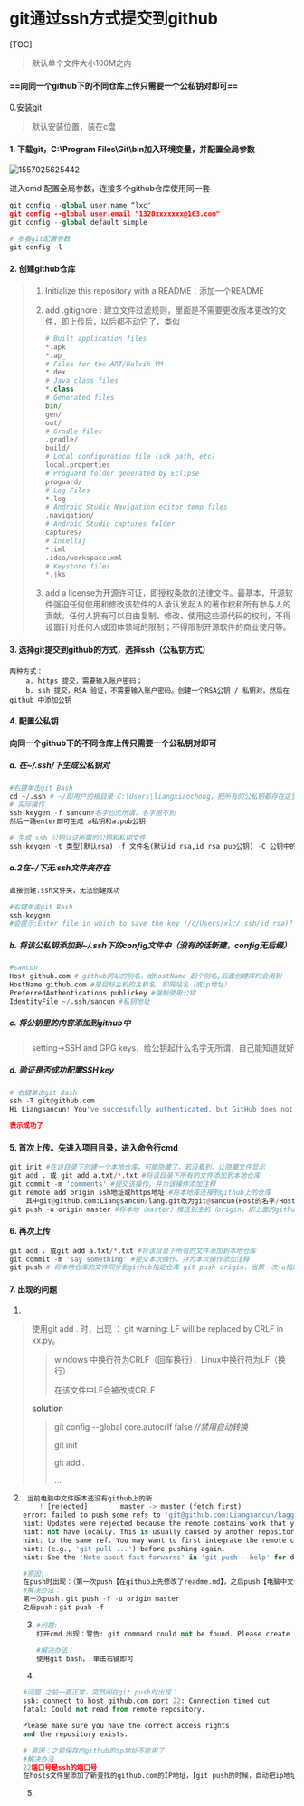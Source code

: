 # git通过ssh方式提交到github

[TOC]

> 默认单个文件大小100M之内

#### ==向同一个github下的不同仓库上传只需要一个公私钥对即可==

0.安装git

> 默认安装位置，装在c盘

#### 1. 下载git，C:\Program Files\Git\bin加入环境变量，并配置全局参数

![1557025625442](C:\Users\liangxiaochong\AppData\Roaming\Typora\typora-user-images\1557025625442.png)

进入cmd 配置全局参数，连接多个github仓库使用同一套

```python
git config --global user.name “lxc"
git config --global user.email "1320xxxxxxx@163.com"
git config --global default simple

# 参看git配置参数
git config -l
```



#### 2. 创建github仓库

> 1. Initialize this repository with a README：添加一个README
>
> 2. add .gitignore : 建立文件过滤规则，里面是不需要更改版本更改的文件，即上传后，以后都不动它了，类似
>
>    ```python 
>    # Built application files
>    *.apk
>    *.ap_
>    # Files for the ART/Dalvik VM
>    *.dex
>    # Java class files
>    *.class
>    # Generated files
>    bin/
>    gen/
>    out/
>    # Gradle files
>    .gradle/
>    build/
>    # Local configuration file (sdk path, etc)
>    local.properties
>    # Proguard folder generated by Eclipse
>    proguard/
>    # Log Files
>    *.log
>    # Android Studio Navigation editor temp files
>    .navigation/
>    # Android Studio captures folder
>    captures/
>    # Intellij
>    *.iml
>    .idea/workspace.xml
>    # Keystore files
>    *.jks
>    ```
>
> 3. add a license为开源许可证，即授权条款的法律文件。最基本，开源软件强迫任何使用和修改该软件的人承认发起人的著作权和所有参与人的贡献。任何人拥有可以自由复制、修改、使用这些源代码的权利，不得设置针对任何人或团体领域的限制；不得限制开源软件的商业使用等。

#### 3. 选择git提交到github的方式，选择ssh（公私钥方式）

```
两种方式：
	a. https 提交，需要输入账户密码；
	b. ssh 提交，RSA 验证，不需要输入账户密码。创建一个RSA公钥 / 私钥对，然后在 github 中添加公钥
```

#### 4. 配置公私钥

**向同一个github下的不同仓库上传只需要一个公私钥对即可**

##### a. 在~/.ssh/下生成公私钥对

```python
#右键单击git Bash 
cd ~/.ssh # ~/即用户的根目录 C:\Users\liangxiaochong，把所有的公私钥都存在这里
# 实际操作
ssh-keygen -f sancun#名字也无所谓，名字用不到
然后一路enter即可生成 a私钥和a.pub公钥

# 生成 ssh 公钥认证所需的公钥和私钥文件
ssh-keygen -t 类型(默认rsa) -f 文件名(默认id_rsa,id_rsa_pub公钥) -C 公钥中的备注
```

##### a.2在~/下无.ssh文件夹存在 #####

```python
直接创建.ssh文件夹，无法创建成功

#右键单击git Bash 
ssh-keygen
#会提示:Enter file in which to save the key (/c/Users/xlc/.ssh/id_rsa)? 按下enter，就会在~下创建.ssh文件夹及id_rsa私钥和公钥
```



##### b. 将该公私钥添加到~/.ssh下的config文件中（没有的话新建，config无后缀）

```python
#sancun
Host github.com # github网站的别名，给hostName 起个别名,后面创建库时会用到
HostName github.com #是目标主机的主机名，即网站名（或ip地址）
PreferredAuthentications publickey #强制使用公钥
IdentityFile ~/.ssh/sancun #私钥地址
```

##### c. 将公钥里的内容添加到github中

> setting->SSH and GPG keys，给公钥起什么名字无所谓，自己能知道就好

##### d. 验证是否成功配置SSH key

```python
# 右键单击git Bash
ssh -T git@github.com
Hi Liangsancun! You've successfully authenticated, but GitHub does not provide shell access.

表示成功了
```

#### 5. 首次上传。先进入项目目录，进入命令行cmd

```python
git init #在该目录下创建一个本地仓库，可能隐藏了，若没看到，让隐藏文件显示
git add . 或 git add a.txt/*.txt #将该目录下所有的文件添加到本地仓库
git commit -m 'comments' #提交该操作，并为该操作添加注释
git remote add origin ssh地址或https地址 #将本地库连接到github上的仓库
	其中git@github.com:Liangsancun/lang.git改为git@sancun(Host的名字/HostName的别名):Liangsancun/lang.git【如果config中的Host为sancun的话】
git push -u origin master #将本地（master）推送到主机（origin，即上面的github仓库地址，-u指定其为默认主机，后面上传就可以不加任何参数，直接使用git push了）
```



#### 6. 再次上传

```python
git add . 或git add a.txt/*.txt #将该目录下所有的文件添加到本地仓库
git commit -m 'say something' #提交本次操作，并为本次操作添加注释
git push # 将本地仓库的文件同步到github指定仓库 git push origin，当第一次-u指定origin后，就直接用git push了。
```

#### 7. 出现的问题

1. 

> 使用git add . 时，出现 ： git warning: LF will be replaced by CRLF in xx.py。
>
> > windows 中换行符为CRLF（回车换行），Linux中换行符为LF（换行）
> >
> > 在该文件中LF会被改成CRLF
>
> **solution**
>
> > git config --global core.autocrlf false  *//禁用自动转换*  
> >
> > git init
> >
> > git add . 
> >
> > ...

2. ```python
    当前电脑中文件版本还没有github上的新
       ! [rejected]        master -> master (fetch first)
   error: failed to push some refs to 'git@github.com:Liangsancun/kaggle-.git'
   hint: Updates were rejected because the remote contains work that you do
   hint: not have locally. This is usually caused by another repository pushing
   hint: to the same ref. You may want to first integrate the remote changes
   hint: (e.g., 'git pull ...') before pushing again.
   hint: See the 'Note about fast-forwards' in 'git push --help' for details.
   
   #原因:
   在push时出现：（第一次push【在github上先修改了readme.md】，之后push【电脑中文件的版本比github上还旧，因为其他人更新的原因】
   #解决办法：
   第一次push：git push -f -u origin master
   之后push：git push -f
   ```

   3. ```python
      #问题:
      打开cmd 出现：警告: git command could not be found. Please create an alias or add it to your PATH. 也无法使用git命令
      
      #解决办法：
      使用git bash， 单击右键即可
      ```

   4. 
   
      ```python
      #问题 之前一直正常，突然间在git push时出现：
      ssh: connect to host github.com port 22: Connection timed out
      fatal: Could not read from remote repository.
      
      Please make sure you have the correct access rights
      and the repository exists.
      
      # 原因：之前保存的github的ip地址不能用了
      #解决办法
      22端口号是ssh的端口号
      在hosts文件里添加了新查找的github.com的IP地址，【git push的时候，自动把ip地址放到.ssh里的know_hosts文件里】
      ```
   
   5. 